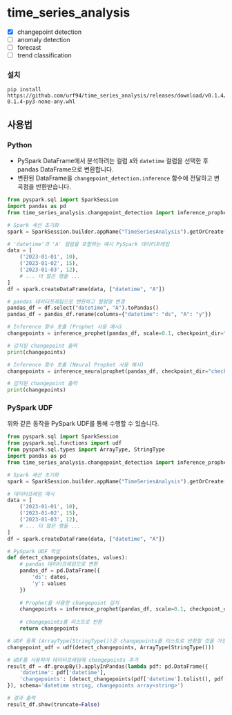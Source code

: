 # time_series_analysis

- [x] changepoint detection
- [ ] anomaly detection
- [ ] forecast
- [ ] trend classification

### 설치

```commandline
pip install https://github.com/urf94/time_series_analysis/releases/download/v0.1.4/time_series_analysis-0.1.4-py3-none-any.whl
```


## 사용법

### Python

- PySpark DataFrame에서 분석하려는 컬럼 `A`와 `datetime` 컬럼을 선택한 후 pandas DataFrame으로 변환합니다.
- 변환된 DataFrame을 `changepoint_detection.inference` 함수에 전달하고 변곡점을 반환받습니다.


```python
from pyspark.sql import SparkSession
import pandas as pd
from time_series_analysis.changepoint_detection import inference_prophet, inference_neuralprophet

# Spark 세션 초기화
spark = SparkSession.builder.appName("TimeSeriesAnalysis").getOrCreate()

# 'datetime'과 'A' 컬럼을 포함하는 예시 PySpark 데이터프레임
data = [
    ('2023-01-01', 10),
    ('2023-01-02', 15),
    ('2023-01-03', 12),
    # ... 더 많은 행들 ...
]
df = spark.createDataFrame(data, ["datetime", "A"])

# pandas 데이터프레임으로 변환하고 컬럼명 변경
pandas_df = df.select("datetime", "A").toPandas()
pandas_df = pandas_df.rename(columns={"datetime": "ds", "A": "y"})

# Inference 함수 호출 (Prophet 사용 예시)
changepoints = inference_prophet(pandas_df, scale=0.1, checkpoint_dir="checkpoint")

# 감지된 changepoint 출력
print(changepoints)

# Inference 함수 호출 (Neural Prophet 사용 예시)
changepoints = inference_neuralprophet(pandas_df, checkpoint_dir="checkpoint")

# 감지된 changepoint 출력
print(changepoints)
```

### PySpark UDF
위와 같은 동작을 PySpark UDF를 통해 수행할 수 있습니다. 


```python
from pyspark.sql import SparkSession
from pyspark.sql.functions import udf
from pyspark.sql.types import ArrayType, StringType
import pandas as pd
from time_series_analysis.changepoint_detection import inference_prophet

# Spark 세션 초기화
spark = SparkSession.builder.appName("TimeSeriesAnalysis").getOrCreate()

# 데이터프레임 예시
data = [
    ('2023-01-01', 10),
    ('2023-01-02', 15),
    ('2023-01-03', 12),
    # ... 더 많은 행들 ...
]
df = spark.createDataFrame(data, ["datetime", "A"])

# PySpark UDF 작성
def detect_changepoints(dates, values):
    # pandas 데이터프레임으로 변환
    pandas_df = pd.DataFrame({
        'ds': dates,
        'y': values
    })
    
    # Prophet을 사용한 changepoint 감지
    changepoints = inference_prophet(pandas_df, scale=0.1, checkpoint_dir="checkpoint")
    
    # changepoints를 리스트로 반환
    return changepoints

# UDF 등록 (ArrayType(StringType())은 changepoints를 리스트로 반환할 것을 가정)
changepoint_udf = udf(detect_changepoints, ArrayType(StringType()))

# UDF를 사용하여 데이터프레임에 changepoints 추가
result_df = df.groupBy().applyInPandas(lambda pdf: pd.DataFrame({
    'datetime': pdf['datetime'],
    'changepoints': [detect_changepoints(pdf['datetime'].tolist(), pdf['A'].tolist())]
}), schema='datetime string, changepoints array<string>')

# 결과 출력
result_df.show(truncate=False)

```
